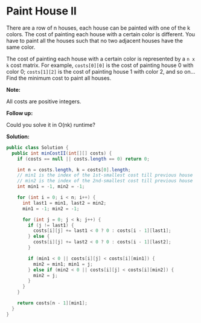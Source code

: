 # Paint House II

There are a row of n houses, each house can be painted with one of the k colors. The cost of painting each house with a certain color is different. You have to paint all the houses such that no two adjacent houses have the same color.

The cost of painting each house with a certain color is represented by a `n x k` cost matrix. For example, `costs[0][0]` is the cost of painting house 0 with color 0; `costs[1][2]` is the cost of painting house 1 with color 2, and so on... Find the minimum cost to paint all houses.

**Note:**

All costs are positive integers.

**Follow up:**

Could you solve it in O(nk) runtime?

**Solution:**
```java
public class Solution {
  public int minCostII(int[][] costs) {
    if (costs == null || costs.length == 0) return 0;

    int n = costs.length, k = costs[0].length;
    // min1 is the index of the 1st-smallest cost till previous house
    // min2 is the index of the 2nd-smallest cost till previous house
    int min1 = -1, min2 = -1;

    for (int i = 0; i < n; i++) {
      int last1 = min1, last2 = min2;
      min1 = -1; min2 = -1;

      for (int j = 0; j < k; j++) {
        if (j != last1) {
          costs[i][j] += last1 < 0 ? 0 : costs[i - 1][last1];
        } else {
          costs[i][j] += last2 < 0 ? 0 : costs[i - 1][last2];
        }

        if (min1 < 0 || costs[i][j] < costs[i][min1]) {
          min2 = min1; min1 = j;
        } else if (min2 < 0 || costs[i][j] < costs[i][min2]) {
          min2 = j;
        }
      }
    }

    return costs[n - 1][min1];
  }
}
```